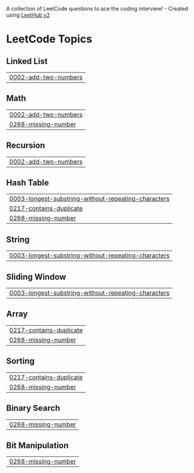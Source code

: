 A collection of LeetCode questions to ace the coding interview! - Created using [LeetHub v2](https://github.com/arunbhardwaj/LeetHub-2.0)
<!---LeetCode Topics Start-->
# LeetCode Topics
## Linked List
|  |
| ------- |
| [0002-add-two-numbers](https://github.com/Nandana4/Leetcode/tree/master/0002-add-two-numbers) |
## Math
|  |
| ------- |
| [0002-add-two-numbers](https://github.com/Nandana4/Leetcode/tree/master/0002-add-two-numbers) |
| [0268-missing-number](https://github.com/Nandana4/Leetcode/tree/master/0268-missing-number) |
## Recursion
|  |
| ------- |
| [0002-add-two-numbers](https://github.com/Nandana4/Leetcode/tree/master/0002-add-two-numbers) |
## Hash Table
|  |
| ------- |
| [0003-longest-substring-without-repeating-characters](https://github.com/Nandana4/Leetcode/tree/master/0003-longest-substring-without-repeating-characters) |
| [0217-contains-duplicate](https://github.com/Nandana4/Leetcode/tree/master/0217-contains-duplicate) |
| [0268-missing-number](https://github.com/Nandana4/Leetcode/tree/master/0268-missing-number) |
## String
|  |
| ------- |
| [0003-longest-substring-without-repeating-characters](https://github.com/Nandana4/Leetcode/tree/master/0003-longest-substring-without-repeating-characters) |
## Sliding Window
|  |
| ------- |
| [0003-longest-substring-without-repeating-characters](https://github.com/Nandana4/Leetcode/tree/master/0003-longest-substring-without-repeating-characters) |
## Array
|  |
| ------- |
| [0217-contains-duplicate](https://github.com/Nandana4/Leetcode/tree/master/0217-contains-duplicate) |
| [0268-missing-number](https://github.com/Nandana4/Leetcode/tree/master/0268-missing-number) |
## Sorting
|  |
| ------- |
| [0217-contains-duplicate](https://github.com/Nandana4/Leetcode/tree/master/0217-contains-duplicate) |
| [0268-missing-number](https://github.com/Nandana4/Leetcode/tree/master/0268-missing-number) |
## Binary Search
|  |
| ------- |
| [0268-missing-number](https://github.com/Nandana4/Leetcode/tree/master/0268-missing-number) |
## Bit Manipulation
|  |
| ------- |
| [0268-missing-number](https://github.com/Nandana4/Leetcode/tree/master/0268-missing-number) |
<!---LeetCode Topics End-->